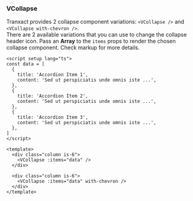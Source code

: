 ### VCollapse

Tranxact provides 2 collapse component variations:
`<VCollapse />` and `<VCollapse with-chevron />`.  
There are 2 available variations that you can use to change the
collapse header icon. Pass an **Array** to the `items` props to render
the chosen collapse component. Check markup for more details.

<!--code-->

```vue
<script setup lang="ts">
const data = [
  {
    title: 'Accordion Item 1',
    content: 'Sed ut perspiciatis unde omnis iste ...',
  },
  {
    title: 'Accordion Item 2',
    content: 'Sed ut perspiciatis unde omnis iste ...',
  },
  {
    title: 'Accordion Item 3',
    content: 'Sed ut perspiciatis unde omnis iste ...',
  },
]
</script>

<template>
  <div class="column is-6">
    <VCollapse :items="data" />
  </div>

  <div class="column is-6">
    <VCollapse :items="data" with-chevron />
  </div>
</template>
```

<!--/code-->
